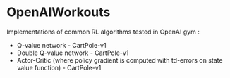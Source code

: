 # OpenAIWorkouts

Implementations of common RL algorithms tested in OpenAI gym :
- Q-value network - CartPole-v1
- Double Q-value network - CartPole-v1
- Actor-Critic (where policy gradient is computed with td-errors on state value function) - CartPole-v1

